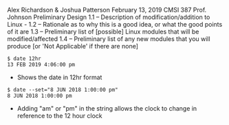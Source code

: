 Alex Richardson & Joshua Patterson
February 13, 2019
CMSI 387
Prof. Johnson
Preliminary Design
1.1 – Description of modification/addition to Linux
	-
1.2 – Rationale as to why this is a good idea, or what the good points of it are
1.3 – Preliminary list of [possible] Linux modules that will be modified/affected
1.4 – Preliminary list of any new modules that you will produce [or 'Not Applicable' if there are none]
```
$ date 12hr
13 FEB 2019 4:06:00 pm
```
- Shows the date in 12hr format
```
$ date --set="8 JUN 2018 1:00:00 pm"
8 JUN 2018 1:00:00 pm
```
- Adding "am" or "pm" in the string allows the clock to change in reference to the 12 hour clock

